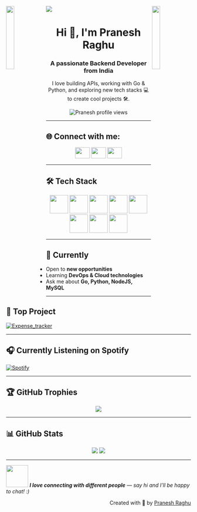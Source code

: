 <a href="https://github.com/DenverCoder1/readme-typing-svg">
  <img src="https://readme-typing-svg.demolab.com?font=Fira+Code&pause=1000&color=F75C7E&width=900&height=100&lines=Hi+there!+I'm+Pranesh;A+Backend+Developer+%26+Tech+Explorer" />
</a>

<img align="left" src="https://user-images.githubusercontent.com/73097560/115834477-dbab4500-a447-11eb-908a-139a6edaec5c.gif" width="21%">
<img align="right" src="https://user-images.githubusercontent.com/73097560/115834477-dbab4500-a447-11eb-908a-139a6edaec5c.gif" width="21%">

<h1 align="center">Hi 👋, I'm Pranesh Raghu</h1>
<h3 align="center">A passionate Backend Developer from India</h3>
<p align="center">
  I love building APIs, working with Go & Python, and exploring new tech stacks 💻 to create cool projects 🛠️.
</p>

<p align="center">
  <img src="https://komarev.com/ghpvc/?username=Pranesh-Raghu&label=Profile%20views&color=0e75b6&style=flat" alt="Pranesh profile views" />
</p>

---

## 🌐 Connect with me:

<p align="center">
  <a href="https://www.linkedin.com/in/pranesh-r-0886b5308/"><img src="https://raw.githubusercontent.com/rahuldkjain/github-profile-readme-generator/master/src/images/icons/Social/linked-in-alt.svg" height="30" width="40" /></a>
  <a href="mailto:praneshtaker@gmail.com"><img src="https://raw.githubusercontent.com/rahuldkjain/github-profile-readme-generator/master/src/images/icons/Social/google.svg" height="30" width="40" /></a>
  <a href="https://github.com/Pranesh-Raghu"><img src="https://raw.githubusercontent.com/rahuldkjain/github-profile-readme-generator/master/src/images/icons/Social/github.svg" height="30" width="40" /></a>
</p>

---

## 🛠️ Tech Stack

<div align="center">
  <img src="https://techstack-generator.vercel.app/go-icon.svg" width="50" height="50"/>
  <img src="https://techstack-generator.vercel.app/python-icon.svg" width="50" height="50"/>
  <img src="https://techstack-generator.vercel.app/nodejs-icon.svg" width="50" height="50"/>
  <img src="https://techstack-generator.vercel.app/fastapi-icon.svg" width="50" height="50"/>
  <img src="https://techstack-generator.vercel.app/express-icon.svg" width="50" height="50"/>
  <img src="https://techstack-generator.vercel.app/mysql-icon.svg" width="50" height="50"/>
  <img src="https://techstack-generator.vercel.app/docker-icon.svg" width="50" height="50"/>
  <img src="https://techstack-generator.vercel.app/github-icon.svg" width="50" height="50"/>
</div>

---

## 🔭 Currently

- Open to **new opportunities**
- Learning **DevOps & Cloud technologies**
- Ask me about **Go, Python, NodeJS, MySQL**

---

## 🎯 Top Project
[![Expense_tracker](https://github-readme-stats.vercel.app/api/pin/?username=Pranesh-Raghu&repo=Expense_tracker&theme=radical)](https://github.com/Pranesh-alt/Expense_tracker)

---

## 🎧 Currently Listening on Spotify
[![Spotify](https://novatorem-beta.vercel.app/api/spotify)](https://open.spotify.com/user/50avazzeh8nlat0p9gojkz70g?si=06c92ec885954e8a)

---

## 🏆 GitHub Trophies

<div align="center">
<img src="https://github-profile-trophy.vercel.app/?username=Pranesh-Raghu&theme=matrix&no-bg=true&no-frame=true&row=1&column=4&title=MultiLanguage,Commits,PullRequest,Reviews">
</div>

---

## 📊 GitHub Stats

<p align="center">
  <img src="https://github-readme-stats.vercel.app/api?username=Pranesh-Raghu&show_icons=true&count_private=true&theme=radical&hide_border=true&border_radius=10">
  <img src="https://github-readme-stats.vercel.app/api/top-langs/?username=Pranesh-Raghu&layout=compact&langs_count=5&theme=radical&hide_border=true&border_radius=10">
</p>

---

<img src="https://media.giphy.com/media/LnQjpWaON8nhr21vNW/giphy.gif" width="60"> <em><b>I love connecting with different people</b> — say hi and I’ll be happy to chat! :)</em>

<p align="right">Created with 🧡 by <a href="https://github.com/Pranesh-Raghu">Pranesh Raghu</a></p>
